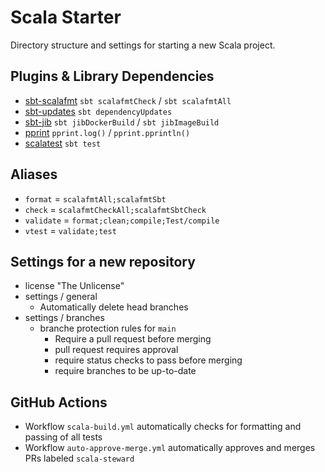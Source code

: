 # Scala Starter

Directory structure and settings for starting a new Scala project.

## Plugins & Library Dependencies
* [sbt-scalafmt](https://github.com/scalameta/sbt-scalafmt) `sbt scalafmtCheck` / `sbt scalafmtAll`
* [sbt-updates](https://github.com/rtimush/sbt-updates) `sbt dependencyUpdates`
* [sbt-jib](https://github.com/sbt-jib/sbt-jib) `sbt jibDockerBuild` / `sbt jibImageBuild`
* [pprint](https://github.com/com-lihaoyi/PPrint) `pprint.log()` / `pprint.pprintln()`
* [scalatest](https://github.com/scalatest/scalatest) `sbt test`

## Aliases
* `format` = `scalafmtAll;scalafmtSbt`
* `check` = `scalafmtCheckAll;scalafmtSbtCheck`
* `validate` = `format;clean;compile;Test/compile`
* `vtest` = `validate;test`

## Settings for a new repository
* license "The Unlicense"
* settings / general
  * Automatically delete head branches
* settings / branches
  * branche protection rules for `main`
    * Require a pull request before merging
    * pull request requires approval
    * require status checks to pass before merging
    * require branches to be up-to-date

## GitHub Actions
* Workflow `scala-build.yml` automatically checks for formatting and passing of all tests
* Workflow `auto-approve-merge.yml` automatically approves and merges PRs labeled `scala-steward`
